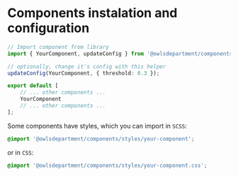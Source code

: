 # Components instalation and configuration

```ts
// Import component from library
import { YourComponent, updateConfig } from '@owlsdepartment/components';

// optionally, change it's config with this helper
updateConfig(YourComponent, { threshold: 0.3 });

export default [
    // ... other components ...
    YourComponent
    // ... other components ...
];
```

Some components have styles, which you can import in `SCSS`:

```scss
@import '@owlsdepartment/components/styles/your-component';
```

or in `CSS`:

```css
@import '@owlsdepartment/components/styles/your-component.css';
```

